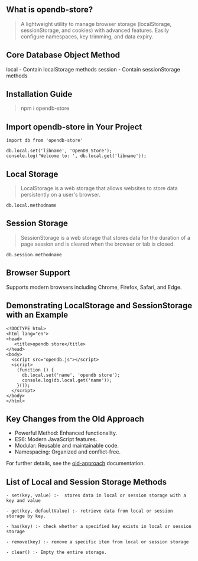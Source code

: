 ## What is opendb-store?

> A lightweight utility to manage browser storage (localStorage, sessionStorage, and cookies) with advanced features. Easily configure namespaces, key trimming, and data expiry.

## Core Database Object Method

local - Contain localStorage methods
session - Contain sessionStorage methods

## Installation Guide

> npm i opendb-store

## Import opendb-store in Your Project
```
import db from 'opendb-store'

db.local.set('libname', 'OpenDB Store');
console.log('Welcome to: ', db.local.get('libname'));
```

## Local Storage

> LocalStorage is a web storage that allows websites to store data persistently on a user's browser.

```
db.local.methodname
```

## Session Storage

> SessionStorage is a web storage that stores data for the duration of a page session and is cleared when the browser or tab is closed.

```
db.session.methodname
```

## Browser Support

Supports modern browsers including Chrome, Firefox, Safari, and Edge.

## Demonstrating LocalStorage and SessionStorage with an Example

```
<!DOCTYPE html>
<html lang="en">
<head>
   <title>opendb store</title>
</head>
<body>
  <script src="opendb.js"></script>
  <script>
	(function () {
	  db.local.set('name', 'opendb store');
	  console.log(db.local.get('name'));
	}());
  </script>
</body>
</html>
```

## Key Changes from the Old Approach

- Powerful Method: Enhanced functionality.
- ES6: Modern JavaScript features.
- Modular: Reusable and maintainable code.
- Namespacing: Organized and conflict-free.

For further details, see the [old-approach](https://github.com/pankajbisht/openDB/tree/v1-opendb) documentation.

## List of Local and Session Storage Methods

```
- set(key, value) :-  stores data in local or session storage with a key and value

- get(key, defaultValue) :- retrieve data from local or session storage by key.

- has(key) :- check whether a specified key exists in local or session storage

- remove(key) :- remove a specific item from local or session storage

- clear() :- Empty the entire storage.
```
